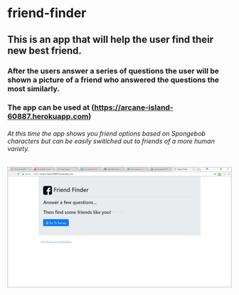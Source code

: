# friend-finder

## This is an app that will help the user find their new best friend.  
### After the users answer a series of questions the user will be shown a picture of a friend who answered the questions the most similarly. 

### The app can be used at (https://arcane-island-60887.herokuapp.com)

###### At this time the app shows you friend options based on Spongebob characters but can be easily switiched out to friends of a more human variety.

![Alt text](/app/public/images/friendFinder.PNG?raw=true "friend finder screenshot")
